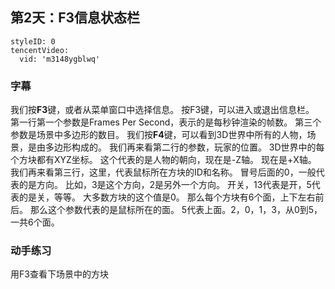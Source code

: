 ## 第2天：F3信息状态栏
 
```@TencentVideo
styleID: 0
tencentVideo:
  vid: 'm3148ygblwq'

```
   


### 字幕

我们按**F3**键，或者从菜单窗口中选择信息。
按F3键，可以进入或退出信息栏。
第一行第一个参数是Frames Per Second，表示的是每秒钟渲染的帧数。
第三个参数是场景中多边形的数目。
我们按**F4**键，可以看到3D世界中所有的人物，场景，是由多边形构成的。
我们再来看第二行的参数，玩家的位置。
3D世界中的每个方块都有XYZ坐标。
这个代表的是人物的朝向，现在是-Z轴。
现在是+X轴。
我们再来看第三行，这里，代表鼠标所在方块的ID和名称。
冒号后面的0，一般代表的是方向。 
比如，3是这个方向，2是另外一个方向。
开关，13代表是开，5代表的是关，等等。
大多数方块的这个值是0。
那么每个方块有6个面，上下左右前后。
那么这个参数代表的是鼠标所在的面。
5代表上面。2，0，1，3，从0到5，一共6个面。

### 动手练习
用F3查看下场景中的方块





